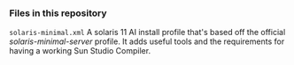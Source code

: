 ### Files in this repository

```solaris-minimal.xml```
A solaris 11 AI install profile that's based off the official *solaris-minimal-server* profile. It adds useful tools and the requirements for having a working Sun Studio Compiler.
